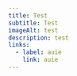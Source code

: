 ```yaml
---
title: Test
subtitle: Test
imageAlt: test
description: test
links:
  - label: auie
    link: auie
---
```

